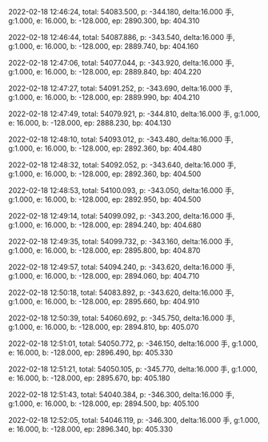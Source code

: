 2022-02-18 12:46:24, total: 54083.500, p: -344.180, delta:16.000 手, g:1.000, e: 16.000, b: -128.000, ep: 2890.300, bp: 404.310

2022-02-18 12:46:44, total: 54087.886, p: -343.540, delta:16.000 手, g:1.000, e: 16.000, b: -128.000, ep: 2889.740, bp: 404.160

2022-02-18 12:47:06, total: 54077.044, p: -343.920, delta:16.000 手, g:1.000, e: 16.000, b: -128.000, ep: 2889.840, bp: 404.220

2022-02-18 12:47:27, total: 54091.252, p: -343.690, delta:16.000 手, g:1.000, e: 16.000, b: -128.000, ep: 2889.990, bp: 404.210

2022-02-18 12:47:49, total: 54079.921, p: -344.810, delta:16.000 手, g:1.000, e: 16.000, b: -128.000, ep: 2888.230, bp: 404.130

2022-02-18 12:48:10, total: 54093.012, p: -343.480, delta:16.000 手, g:1.000, e: 16.000, b: -128.000, ep: 2892.360, bp: 404.480

2022-02-18 12:48:32, total: 54092.052, p: -343.640, delta:16.000 手, g:1.000, e: 16.000, b: -128.000, ep: 2892.360, bp: 404.500

2022-02-18 12:48:53, total: 54100.093, p: -343.050, delta:16.000 手, g:1.000, e: 16.000, b: -128.000, ep: 2892.950, bp: 404.500

2022-02-18 12:49:14, total: 54099.092, p: -343.200, delta:16.000 手, g:1.000, e: 16.000, b: -128.000, ep: 2894.240, bp: 404.680

2022-02-18 12:49:35, total: 54099.732, p: -343.160, delta:16.000 手, g:1.000, e: 16.000, b: -128.000, ep: 2895.800, bp: 404.870

2022-02-18 12:49:57, total: 54094.240, p: -343.620, delta:16.000 手, g:1.000, e: 16.000, b: -128.000, ep: 2894.060, bp: 404.710

2022-02-18 12:50:18, total: 54083.892, p: -343.620, delta:16.000 手, g:1.000, e: 16.000, b: -128.000, ep: 2895.660, bp: 404.910

2022-02-18 12:50:39, total: 54060.692, p: -345.750, delta:16.000 手, g:1.000, e: 16.000, b: -128.000, ep: 2894.810, bp: 405.070

2022-02-18 12:51:01, total: 54050.772, p: -346.150, delta:16.000 手, g:1.000, e: 16.000, b: -128.000, ep: 2896.490, bp: 405.330

2022-02-18 12:51:21, total: 54050.105, p: -345.770, delta:16.000 手, g:1.000, e: 16.000, b: -128.000, ep: 2895.670, bp: 405.180

2022-02-18 12:51:43, total: 54040.384, p: -346.300, delta:16.000 手, g:1.000, e: 16.000, b: -128.000, ep: 2894.500, bp: 405.100

2022-02-18 12:52:05, total: 54046.119, p: -346.300, delta:16.000 手, g:1.000, e: 16.000, b: -128.000, ep: 2896.340, bp: 405.330